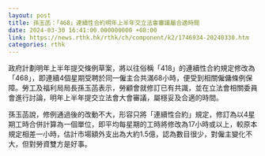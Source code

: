 ```yaml
---
layout: post
title: 孫玉菡：「468」連續性合約明年上半年交立法會審議屬合適時間
date: 2024-03-30 16:41:00.000000000 +08:00
link: https://news.rthk.hk/rthk/ch/component/k2/1746934-20240330.htm
categories: rthk
---
```


政府計劃明年上半年提交條例草案，將以往俗稱「418」的連續性合約規定修改為「468」，即連續4個星期受聘於同一僱主合共滿68小時，便受到相關僱傭條例保障。勞工及福利局局長孫玉菡表示，勞顧會就修訂已有共識，並在立法會相關委員會進行討論，明年上半年提交立法會大會審議，屬穩妥及合適的時間。

孫玉菡說，修例通過後的改動不大，形容只將「連續性合約」規定，修訂為以4星期工時合併計算為一個單位，即平均每星期的工時將修改為17小時或以上，較原本規定相差一小時，估計市場額外支出為大約1.5億，認為數目很少，對僱主變化不大，但對勞資雙方是好事。
